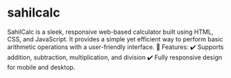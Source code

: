 # sahilcalc
SahilCalc is a sleek, responsive web-based calculator built using HTML, CSS, and JavaScript. It provides a simple yet efficient way to perform basic arithmetic operations with a user-friendly interface.  🔹 Features: ✔️ Supports addition, subtraction, multiplication, and division ✔️ Fully responsive design for mobile and desktop.
